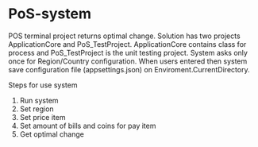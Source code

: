 # PoS-system
POS terminal project returns optimal change.
Solution has two projects ApplicationCore and PoS_TestProject. ApplicationCore contains class for process and PoS_TestProject is the unit testing project.
System asks only once for Region/Country configuration. When users entered then system save configuration file (appsettings.json) on Enviroment.CurrentDirectory.

Steps for use system
1. Run system
2. Set region 
3. Set price item
4. Set amount of bills and coins for pay item
5. Get optimal change
